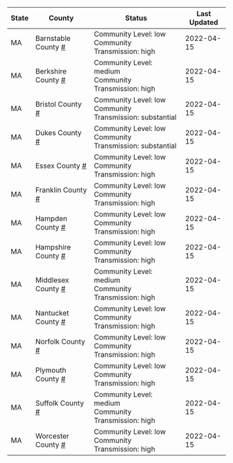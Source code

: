State | County | Status | Last Updated
--- | --- | --- | --- 
MA | Barnstable County <a href="#barnstable_county">#</a> | <a name="barnstable_county"></a>Community Level: low<br/>Community Transmission: high | 2022-04-15
MA | Berkshire County <a href="#berkshire_county">#</a> | <a name="berkshire_county"></a>Community Level: medium<br/>Community Transmission: high | 2022-04-15
MA | Bristol County <a href="#bristol_county">#</a> | <a name="bristol_county"></a>Community Level: low<br/>Community Transmission: substantial | 2022-04-15
MA | Dukes County <a href="#dukes_county">#</a> | <a name="dukes_county"></a>Community Level: low<br/>Community Transmission: substantial | 2022-04-15
MA | Essex County <a href="#essex_county">#</a> | <a name="essex_county"></a>Community Level: low<br/>Community Transmission: high | 2022-04-15
MA | Franklin County <a href="#franklin_county">#</a> | <a name="franklin_county"></a>Community Level: low<br/>Community Transmission: high | 2022-04-15
MA | Hampden County <a href="#hampden_county">#</a> | <a name="hampden_county"></a>Community Level: low<br/>Community Transmission: high | 2022-04-15
MA | Hampshire County <a href="#hampshire_county">#</a> | <a name="hampshire_county"></a>Community Level: low<br/>Community Transmission: high | 2022-04-15
MA | Middlesex County <a href="#middlesex_county">#</a> | <a name="middlesex_county"></a>Community Level: medium<br/>Community Transmission: high | 2022-04-15
MA | Nantucket County <a href="#nantucket_county">#</a> | <a name="nantucket_county"></a>Community Level: low<br/>Community Transmission: high | 2022-04-15
MA | Norfolk County <a href="#norfolk_county">#</a> | <a name="norfolk_county"></a>Community Level: low<br/>Community Transmission: high | 2022-04-15
MA | Plymouth County <a href="#plymouth_county">#</a> | <a name="plymouth_county"></a>Community Level: low<br/>Community Transmission: high | 2022-04-15
MA | Suffolk County <a href="#suffolk_county">#</a> | <a name="suffolk_county"></a>Community Level: medium<br/>Community Transmission: high | 2022-04-15
MA | Worcester County <a href="#worcester_county">#</a> | <a name="worcester_county"></a>Community Level: low<br/>Community Transmission: high | 2022-04-15
